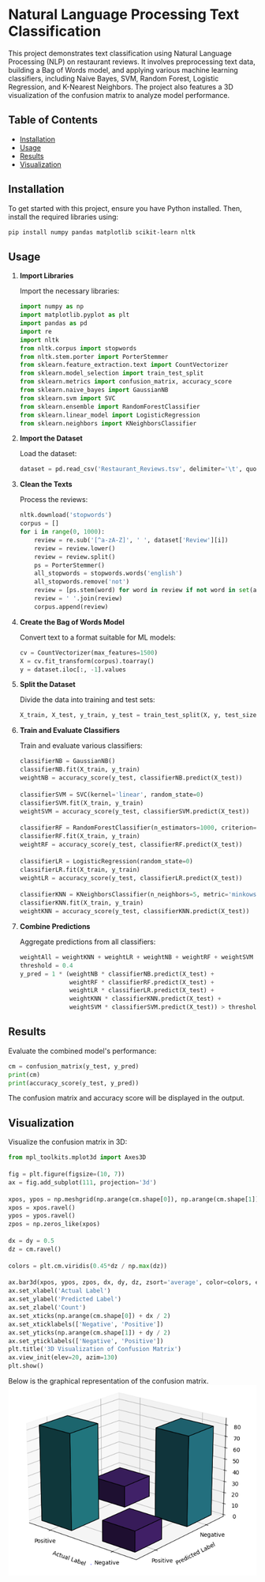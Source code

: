 # Natural Language Processing Text Classification

This project demonstrates text classification using Natural Language Processing (NLP) on restaurant reviews. It involves preprocessing text data, building a Bag of Words model, and applying various machine learning classifiers, including Naive Bayes, SVM, Random Forest, Logistic Regression, and K-Nearest Neighbors. The project also features a 3D visualization of the confusion matrix to analyze model performance.

## Table of Contents

- [Installation](#installation)
- [Usage](#usage)
- [Results](#results)
- [Visualization](#visualization)

## Installation

To get started with this project, ensure you have Python installed. Then, install the required libraries using:

```bash
pip install numpy pandas matplotlib scikit-learn nltk
```

## Usage

1. **Import Libraries**

   Import the necessary libraries:

   ```python
   import numpy as np
   import matplotlib.pyplot as plt
   import pandas as pd
   import re
   import nltk
   from nltk.corpus import stopwords
   from nltk.stem.porter import PorterStemmer
   from sklearn.feature_extraction.text import CountVectorizer
   from sklearn.model_selection import train_test_split
   from sklearn.metrics import confusion_matrix, accuracy_score
   from sklearn.naive_bayes import GaussianNB
   from sklearn.svm import SVC
   from sklearn.ensemble import RandomForestClassifier
   from sklearn.linear_model import LogisticRegression
   from sklearn.neighbors import KNeighborsClassifier
   ```

2. **Import the Dataset**

   Load the dataset:

   ```python
   dataset = pd.read_csv('Restaurant_Reviews.tsv', delimiter='\t', quoting=3)
   ```

3. **Clean the Texts**

   Process the reviews:

   ```python
   nltk.download('stopwords')
   corpus = []
   for i in range(0, 1000):
       review = re.sub('[^a-zA-Z]', ' ', dataset['Review'][i])
       review = review.lower()
       review = review.split()
       ps = PorterStemmer()
       all_stopwords = stopwords.words('english')
       all_stopwords.remove('not')
       review = [ps.stem(word) for word in review if not word in set(all_stopwords)]
       review = ' '.join(review)
       corpus.append(review)
   ```

4. **Create the Bag of Words Model**

   Convert text to a format suitable for ML models:

   ```python
   cv = CountVectorizer(max_features=1500)
   X = cv.fit_transform(corpus).toarray()
   y = dataset.iloc[:, -1].values
   ```

5. **Split the Dataset**

   Divide the data into training and test sets:

   ```python
   X_train, X_test, y_train, y_test = train_test_split(X, y, test_size=0.20, random_state=0)
   ```

6. **Train and Evaluate Classifiers**

   Train and evaluate various classifiers:

   ```python
   classifierNB = GaussianNB()
   classifierNB.fit(X_train, y_train)
   weightNB = accuracy_score(y_test, classifierNB.predict(X_test))

   classifierSVM = SVC(kernel='linear', random_state=0)
   classifierSVM.fit(X_train, y_train)
   weightSVM = accuracy_score(y_test, classifierSVM.predict(X_test))

   classifierRF = RandomForestClassifier(n_estimators=1000, criterion='entropy', random_state=42)
   classifierRF.fit(X_train, y_train)
   weightRF = accuracy_score(y_test, classifierRF.predict(X_test))

   classifierLR = LogisticRegression(random_state=0)
   classifierLR.fit(X_train, y_train)
   weightLR = accuracy_score(y_test, classifierLR.predict(X_test))

   classifierKNN = KNeighborsClassifier(n_neighbors=5, metric='minkowski', p=2)
   classifierKNN.fit(X_train, y_train)
   weightKNN = accuracy_score(y_test, classifierKNN.predict(X_test))
   ```

7. **Combine Predictions**

   Aggregate predictions from all classifiers:

   ```python
   weightAll = weightKNN + weightLR + weightNB + weightRF + weightSVM
   threshold = 0.4
   y_pred = 1 * (weightNB * classifierNB.predict(X_test) +
                 weightRF * classifierRF.predict(X_test) +
                 weightLR * classifierLR.predict(X_test) +
                 weightKNN * classifierKNN.predict(X_test) +
                 weightSVM * classifierSVM.predict(X_test)) > threshold * weightAll
   ```

## Results

Evaluate the combined model's performance:

```python
cm = confusion_matrix(y_test, y_pred)
print(cm)
print(accuracy_score(y_test, y_pred))
```

The confusion matrix and accuracy score will be displayed in the output.

## Visualization

Visualize the confusion matrix in 3D:

```python
from mpl_toolkits.mplot3d import Axes3D

fig = plt.figure(figsize=(10, 7))
ax = fig.add_subplot(111, projection='3d')

xpos, ypos = np.meshgrid(np.arange(cm.shape[0]), np.arange(cm.shape[1]), indexing="ij")
xpos = xpos.ravel()
ypos = ypos.ravel()
zpos = np.zeros_like(xpos)

dx = dy = 0.5
dz = cm.ravel()

colors = plt.cm.viridis(0.45*dz / np.max(dz))

ax.bar3d(xpos, ypos, zpos, dx, dy, dz, zsort='average', color=colors, edgecolor='black')
ax.set_xlabel('Actual Label')
ax.set_ylabel('Predicted Label')
ax.set_zlabel('Count')
ax.set_xticks(np.arange(cm.shape[0]) + dx / 2)
ax.set_xticklabels(['Negative', 'Positive'])
ax.set_yticks(np.arange(cm.shape[1]) + dy / 2)
ax.set_yticklabels(['Negative', 'Positive'])
plt.title('3D Visualization of Confusion Matrix')
ax.view_init(elev=20, azim=130)
plt.show()
```
Below is the graphical representation of the confusion matrix.
![A 3D visualization of the confusion matrix is provided to illustrate the model's performance](NLP_Classification_Visualization.PNG)
